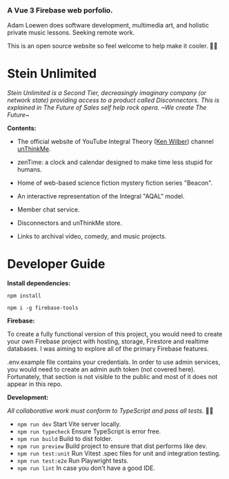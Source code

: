 ### A Vue 3 Firebase web porfolio.

Adam Loewen does software development, multimedia art, and holistic private music lessons. Seeking remote work.

This is an open source website so feel welcome to help make it cooler. 🫶🏽

# Stein Unlimited

*Stein Unlimited is a Second Tier, decreasingly imaginary company (or network state) providing access to a product called Disconnectors. This is explained in The Future of Sales self help rock opera. ~We create The Future~*

**Contents:**
- The official website of YouTube Integral Theory ([Ken Wilber](https://en.wikipedia.org/wiki/Ken_Wilber)) channel [unThinkMe](https://www.youtube.com/channel/UC6i8QNmPT1buzJqLZFS5aNQ). 

- zenTime: a clock and calendar designed to make time less stupid for humans. 

- Home of web-based science fiction mystery fiction series "Beacon". 

- An interactive representation of the Integral "AQAL" model.

- Member chat service.

- Disconnectors and unThinkMe store.

- Links to archival video, comedy, and music projects.

# Developer Guide

**Install dependencies:**

`npm install`

`npm i -g firebase-tools`

**Firebase:**

To create a fully functional version of this project, you would need to create your own Firebase project with hosting, storage, Firestore and realtime databases. I was aiming to explore all of the primary Firebase features.

.env.example file contains your credentials. In order to use admin services, you would need to create an admin auth token (not covered here). Fortunately, that section is not visible to the public and most of it does not appear in this repo.

**Development:**

*All collaborative work must conform to TypeScript and pass all tests.* 🙏🏿
- `npm run dev` Start Vite server locally.
- `npm run typecheck` Ensure TypeScript is error free.
- `npm run build` Build to dist folder.
- `npm run preview` Build project to ensure that dist performs like dev.
- `npm run test:unit` Run Vitest .spec files for unit and integration testing.
- `npm run test:e2e` Run Playwright tests.
- `npm run lint` In case you don't have a good IDE.